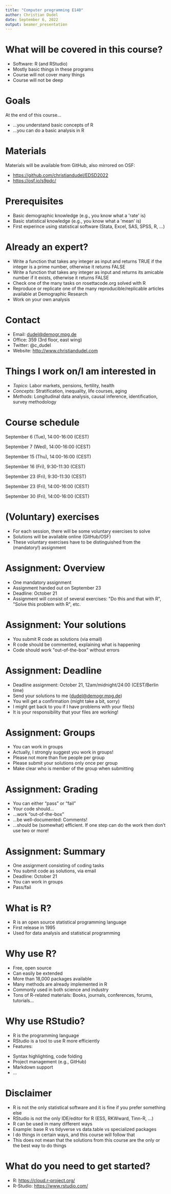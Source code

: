 ```yaml
---
title: "Computer programming E140"
author: Christian Dudel
date: September 6, 2022
output: beamer_presentation
---
```


# What will be covered in this course?
  
- Software: R (and RStudio)
- Mostly basic things in these programs
- Course will not cover many things
- Course will not be deep

# Goals

At the end of this course...

- ...you understand basic concepts of R
- ...you can do a basic analysis in R

# Materials

Materials will be available from GitHub, also mirrored on OSF:
  
- https://github.com/christiandudel/EDSD2022
- https://osf.io/s9pdc/


# Prerequisites

- Basic demographic knowledge (e.g., you know what a 'rate' is)
- Basic statistical knowledge (e.g., you know what a 'mean' is)
- First experince using statistical software (Stata, Excel, SAS, SPSS, R, ...)

# Already an expert?

- Write a function that takes any integer as input and returns TRUE if the integer is a prime number, otherwise it returns FALSE
- Write a function that takes any integer as input and returns its amicable number if it exists, otherwise it returns FALSE
- Check one of the many tasks on rosettacode.org solved with R
- Reproduce or replicate one of the many reproducible/replicable articles available at Demographic Research
- Work on your own analysis

# Contact

- Email: dudel@demogr.mpg.de
- Office: 359 (3rd floor, east wing)
- Twitter: @c_dudel
- Website: http://www.christiandudel.com

# Things I work on/I am interested in

- *Topics*: Labor markets, pensions, fertility, health
- *Concepts*: Stratification, inequality, life courses, aging
- *Methods*: Longitudinal data analysis, causal inference, identification, survey methodology

# Course schedule

September 6 (Tue), 14:00-16:00 (CEST)

September 7 (Wed), 14:00-16:00 (CEST)

September 15 (Thu), 14:00-16:00 (CEST)

September 16 (Fri), 9:30-11:30 (CEST)

September 23 (Fri), 9:30-11:30 (CEST)

September 23 (Fri), 14:00-16:00 (CEST)

September 30 (Fri), 14:00-16:00 (CEST)


# (Voluntary) exercises

- For each session, there will be some voluntary exercises to solve
- Solutions will be available online (GitHub/OSF)
- These voluntary exercises have to be distinguished from the (mandatory!) assignment

# Assignment: Overview

- One mandatory assignment
- Assignment handed out on September 23
- Deadline: October 21
- Assignment will consist of several exercises: "Do this and that with R", "Solve this problem with R", etc.

# Assignment: Your solutions

- You submit R code as solutions (via email)
- R code should be commented, explaining what is happening
- Code should work "out-of-the-box" without errors

# Assignment: Deadline

- Deadline assignment: October 21, 12am/midnight/24:00 (CEST/Berlin time)
- Send your solutions to me (dudel@demogr.mpg.de)
- You will get a confirmation (might take a bit, sorry)
- I might get back to you if I have problems with your file(s)
- It is your responsibility that your files are working!
  
# Assignment: Groups
  
- You can work in groups
- Actually, I strongly suggest you work in groups!
- Please not more than five people per group
- Please submit your solutions only once per group
- Make clear who is member of the group when submitting

# Assignment: Grading

* You can either “pass” or “fail”
* Your code should...
* ...work “out-of-the-box”
* ...be well-documented: Comments!
* ...should be (somewhat) efficient. If one step can do the work then don’t
use two or more!
  
# Assignment: Summary
  
- One assignment consisting of coding tasks
- You submit code as solutions, via email
- Deadline: October 21
- You can work in groups
- Pass/fail

# What is R?

- R is an open source statistical programming language
- First release in 1995
- Used for data analysis and statistical programming

# Why use R?

- Free, open source
- Can easily be extended
- More than 18,000 packages available
- Many methods are already implemented in R
- Commonly used in both science and industry
- Tons of R-related materials: Books, journals, conferences, forums, tutorials...


# Why use RStudio?

* R is the programming language
* RStudio is a tool to use R more efficiently
* Features:
+ Syntax highlighting, code folding
+ Project management (e.g., GitHub)
+ Markdown support
+ ...

# Disclaimer

- R is not the only statistical software and it is fine if you prefer something else
- RStudio is not the only IDE/editor for R (ESS, RKWward, Tinn-R, ...)
- R can be used in many different ways
- Example: base R vs tidyverse vs data.table vs specialized packages
- I do things in certain ways, and this course will follow that
- This does not mean that the solutions from this course are the only or the best way to do things

# What do you need to get started?

- R: https://cloud.r-project.org/
- R-Studio: https://www.rstudio.com/
  